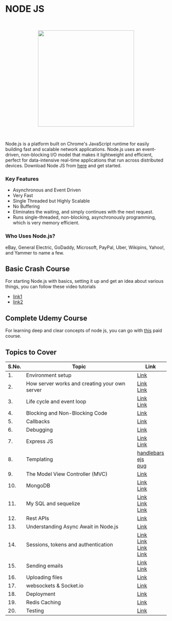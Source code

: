 # NODE JS
<br>
<p align="center"><img src="https://upload.wikimedia.org/wikipedia/commons/thumb/d/d9/Node.js_logo.svg/1200px-Node.js_logo.svg.png" width="300"></p>

<br>

Node.js is a platform built on Chrome's JavaScript runtime for easily building fast and scalable network applications. Node.js uses an event-driven, non-blocking I/O model that makes it lightweight and efficient, perfect for data-intensive real-time applications that run across distributed devices.
Download Node JS from [here](https://nodejs.org/en/download/) and get started.

### Key Features

* Asynchronous and Event Driven
* Very Fast
* Single Threaded but Highly Scalable
* No Buffering 
* Eliminates the waiting, and simply continues with the next request.
* Runs single-threaded, non-blocking, asynchronously programming, which is very memory efficient.

### Who Uses Node.js?

eBay, General Electric, GoDaddy, Microsoft, PayPal, Uber, Wikipins, Yahoo!, and Yammer to name a few.

## Basic Crash Course
For starting Node.js with basics, setting it up and get an idea about various things, you can follow these video tutorials

* [link1](https://www.youtube.com/watch?v=w-7RQ46RgxU&list=PL4cUxeGkcC9gcy9lrvMJ75z9maRw4byYp)
* [link2](https://www.youtube.com/watch?v=0oXYLzuucwE&list=PL55RiY5tL51q4D-B63KBnygU6opNPFk_q)


## Complete Udemy Course 

For learning deep and clear concepts of node js, you can go with [this](https://www.udemy.com/course/the-complete-nodejs-developer-course-2/) paid course.



## Topics to Cover

|S.No.|Topic|Link|
|----|-----|----|
|1.|Environment setup|[Link](https://www.tutorialspoint.com/nodejs/nodejs_environment_setup.htm)|
|2.|How server works and creating your own server|[Link](https://www.tutorialspoint.com/nodejs/nodejs_first_application.htm) <br> [Link](https://www.youtube.com/watch?v=YSyFSnisip0)|
|3.|Life cycle and event loop|[Link](https://www.tutorialspoint.com/nodejs/nodejs_event_loop.htm) <br> [Link](https://www.youtube.com/watch?v=qZ_rLRsJ1tU)|
|4.|Blocking and Non-Blocking Code|[Link](https://nodejs.org/en/docs/guides/dont-block-the-event-loop/)|
|5.|Callbacks|[Link](https://www.youtube.com/watch?v=ui4-OADfgIk)|
|6.|Debugging|[Link](https://nodejs.org/en/docs/guides/debugging-getting-started/)|
|7.|Express JS|[Link](https://expressjs.com/en/starter/installing.html) <br> [Link](https://www.youtube.com/watch?v=L72fhGm1tfE)|
|8.|Templating|[handlebars](https://handlebarsjs.com/)<br> [ejs](http://ejs.co/#docs) <br> [pug](https://pugjs.org/api/getting-started.html)|
|9.|The Model View Controller (MVC)|[Link](https://developer.mozilla.org/en-US/docs/Glossary/MVC)|
|10.|MongoDB|[Link](https://mongoosejs.com/docs/) <br> [Link](https://www.w3schools.com/nodejs/nodejs_mongodb.asp)|
|11.|My SQL and sequelize|[Link](https://www.w3schools.com/sql/) <br> [Link](https://github.com/sidorares/node-mysql2) <br> [Link](http://docs.sequelizejs.com/)|
|12.|Rest APIs|[Link](https://www.youtube.com/watch?v=0oXYLzuucwE&list=PL55RiY5tL51q4D-B63KBnygU6opNPFk_q)|
|13.|Understanding Async Await in Node.js|[Link](https://developer.mozilla.org/en-US/docs/Web/JavaScript/Reference/Statements/async_function)|
|14.|Sessions, tokens and authentication|[Link](https://www.quora.com/What-is-a-session-in-a-Web-Application) <br> [Link](https://developer.mozilla.org/en-US/docs/Web/HTTP/Cookies) <br> [Link](https://github.com/expressjs/session) <br> [Link](https://www.youtube.com/watch?v=7nafaH9SddU&t=1238s)|
|15.|Sending emails|[Link](https://nodemailer.com/about/) <br> [Link](https://sendgrid.com/docs/)|
|16.|Uploading files|[Link](https://www.youtube.com/watch?v=srPXMt1Q0nY)|
|17.|websockets & Socket.io|[Link](https://www.youtube.com/watch?v=jD7FnbI76Hg)|
|18.|Deployment|[Link](https://devcenter.heroku.com/categories/reference)|
|19.|Redis Caching|[Link](https://www.youtube.com/watch?v=oaJq1mQ3dFI)|
|20.|Testing|[Link](https://www.youtube.com/watch?v=Bs68k6xfR3E)|
